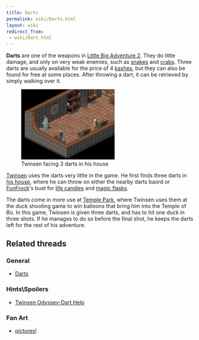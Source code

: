 ```yaml
---
title: Darts
permalink: wiki/Darts.html
layout: wiki
redirect_from:
 - wiki/Dart.html
---
```


**Darts** are one of the weapons in [Little Big Adventure
2](Little_Big_Adventure_2 "wikilink"). They do little damage, and only
on very weak enemies, such as [snakes](snake "wikilink") and
[crabs](crab "wikilink"). Three darts are usually available for the
price of 4 [kashes](kashes "wikilink"), but they can also be found for
free at some places. After throwing a dart, it can be retrieved by
simply walking over it.

<figure>
<img
src="assets/lba2/_screenshots/lba2_-_twinsen_facing_darts_in_his_basement.jpg"
title="Twinsen facing 3 darts in his house" width="250" />
<figcaption>Twinsen facing 3 darts in his house</figcaption>
</figure>

[Twinsen](Twinsen "wikilink") uses the darts very little in the game. He
first finds three darts in [his house](Twinsen's_house "wikilink"),
where he can throw on either the nearby darts baord or
[FunFrock](FunFrock "wikilink")'s bust for [life
candies](life_candies "wikilink") and [magic
flasks](magic_flasks "wikilink").

The darts come in more use at [Temple Park](Temple_Park "wikilink"),
where Twinsen uses them at the duck shooting game to win balloons that
bring him into the Temple of Bù. In this game, Twinsen is given three
darts, and has to hit one duck in three shots. If he manages to do so
before the final shot, he keeps the darts left for the rest of his
adventure.

## Related threads

### General

- [Darts](https://forum.magicball.net/showthread.php?t=8282)

### Hints\Spoilers

- [Twinsen Odyssey-Dart
  Help](https://forum.magicball.net/showthread.php?t=857)

### Fan Art

- [pictures!](https://forum.magicball.net/showthread.php?t=4645)
